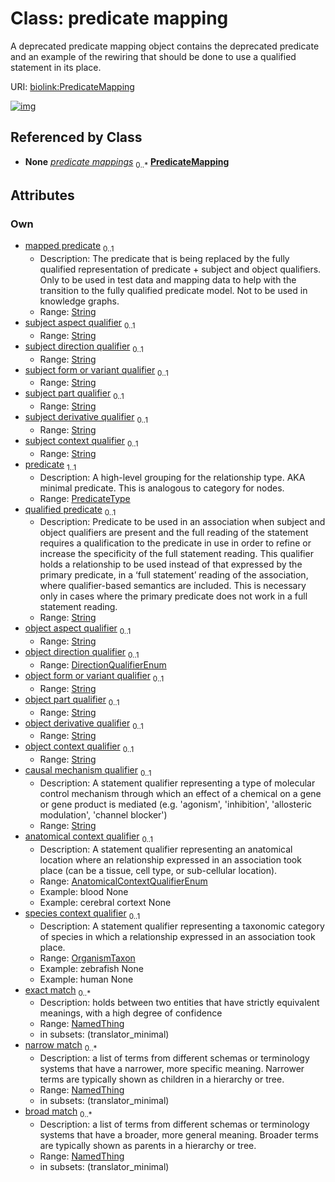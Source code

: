 
# Class: predicate mapping


A deprecated predicate mapping object contains the deprecated predicate and an example of the rewiring that should be done to use a qualified statement in its place.

URI: [biolink:PredicateMapping](https://w3id.org/biolink/vocab/PredicateMapping)


[![img](https://yuml.me/diagram/nofunky;dir:TB/class/[NamedThing]<broad%20match%200..*-%20[PredicateMapping&#124;mapped_predicate:string%20%3F;subject_aspect_qualifier:string%20%3F;subject_direction_qualifier:string%20%3F;subject_form_or_variant_qualifier:string%20%3F;subject_part_qualifier:string%20%3F;subject_derivative_qualifier:string%20%3F;subject_context_qualifier:string%20%3F;predicate:predicate_type;qualified_predicate:string%20%3F;object_aspect_qualifier:string%20%3F;object_direction_qualifier:DirectionQualifierEnum%20%3F;object_form_or_variant_qualifier:string%20%3F;object_part_qualifier:string%20%3F;object_derivative_qualifier:string%20%3F;object_context_qualifier:string%20%3F;causal_mechanism_qualifier:string%20%3F;anatomical_context_qualifier:AnatomicalContextQualifierEnum%20%3F],[NamedThing]<narrow%20match%200..*-%20[PredicateMapping],[NamedThing]<exact%20match%200..*-%20[PredicateMapping],[OrganismTaxon]<species%20context%20qualifier%200..1-%20[PredicateMapping],[MappingCollection]++-%20predicate%20mappings%200..*>[PredicateMapping],[OrganismTaxon],[NamedThing],[MappingCollection])](https://yuml.me/diagram/nofunky;dir:TB/class/[NamedThing]<broad%20match%200..*-%20[PredicateMapping&#124;mapped_predicate:string%20%3F;subject_aspect_qualifier:string%20%3F;subject_direction_qualifier:string%20%3F;subject_form_or_variant_qualifier:string%20%3F;subject_part_qualifier:string%20%3F;subject_derivative_qualifier:string%20%3F;subject_context_qualifier:string%20%3F;predicate:predicate_type;qualified_predicate:string%20%3F;object_aspect_qualifier:string%20%3F;object_direction_qualifier:DirectionQualifierEnum%20%3F;object_form_or_variant_qualifier:string%20%3F;object_part_qualifier:string%20%3F;object_derivative_qualifier:string%20%3F;object_context_qualifier:string%20%3F;causal_mechanism_qualifier:string%20%3F;anatomical_context_qualifier:AnatomicalContextQualifierEnum%20%3F],[NamedThing]<narrow%20match%200..*-%20[PredicateMapping],[NamedThing]<exact%20match%200..*-%20[PredicateMapping],[OrganismTaxon]<species%20context%20qualifier%200..1-%20[PredicateMapping],[MappingCollection]++-%20predicate%20mappings%200..*>[PredicateMapping],[OrganismTaxon],[NamedThing],[MappingCollection])

## Referenced by Class

 *  **None** *[predicate mappings](predicate_mappings.md)*  <sub>0..\*</sub>  **[PredicateMapping](PredicateMapping.md)**

## Attributes


### Own

 * [mapped predicate](mapped_predicate.md)  <sub>0..1</sub>
     * Description: The predicate that is being replaced by the fully qualified representation of predicate + subject and object  qualifiers.  Only to be used in test data and mapping data to help with the transition to the fully qualified predicate model. Not to be used in knowledge graphs.
     * Range: [String](types/String.md)
 * [subject aspect qualifier](subject_aspect_qualifier.md)  <sub>0..1</sub>
     * Range: [String](types/String.md)
 * [subject direction qualifier](subject_direction_qualifier.md)  <sub>0..1</sub>
     * Range: [String](types/String.md)
 * [subject form or variant qualifier](subject_form_or_variant_qualifier.md)  <sub>0..1</sub>
     * Range: [String](types/String.md)
 * [subject part qualifier](subject_part_qualifier.md)  <sub>0..1</sub>
     * Range: [String](types/String.md)
 * [subject derivative qualifier](subject_derivative_qualifier.md)  <sub>0..1</sub>
     * Range: [String](types/String.md)
 * [subject context qualifier](subject_context_qualifier.md)  <sub>0..1</sub>
     * Range: [String](types/String.md)
 * [predicate](predicate.md)  <sub>1..1</sub>
     * Description: A high-level grouping for the relationship type. AKA minimal predicate. This is analogous to category for nodes.
     * Range: [PredicateType](types/PredicateType.md)
 * [qualified predicate](qualified_predicate.md)  <sub>0..1</sub>
     * Description: Predicate to be used in an association when subject and object qualifiers are present and the full reading of the statement requires a qualification to the predicate in use in order to refine or  increase the specificity of the full statement reading.  This qualifier holds a relationship to be used instead of that  expressed by the primary predicate, in a ‘full statement’ reading of the association, where qualifier-based  semantics are included.  This is necessary only in cases where the primary predicate does not work in a  full statement reading.
     * Range: [String](types/String.md)
 * [object aspect qualifier](object_aspect_qualifier.md)  <sub>0..1</sub>
     * Range: [String](types/String.md)
 * [object direction qualifier](object_direction_qualifier.md)  <sub>0..1</sub>
     * Range: [DirectionQualifierEnum](DirectionQualifierEnum.md)
 * [object form or variant qualifier](object_form_or_variant_qualifier.md)  <sub>0..1</sub>
     * Range: [String](types/String.md)
 * [object part qualifier](object_part_qualifier.md)  <sub>0..1</sub>
     * Range: [String](types/String.md)
 * [object derivative qualifier](object_derivative_qualifier.md)  <sub>0..1</sub>
     * Range: [String](types/String.md)
 * [object context qualifier](object_context_qualifier.md)  <sub>0..1</sub>
     * Range: [String](types/String.md)
 * [causal mechanism qualifier](causal_mechanism_qualifier.md)  <sub>0..1</sub>
     * Description: A statement qualifier representing a type of molecular control mechanism through which an effect of a chemical on a gene or gene product is mediated (e.g. 'agonism', 'inhibition', 'allosteric modulation', 'channel blocker')
     * Range: [String](types/String.md)
 * [anatomical context qualifier](anatomical_context_qualifier.md)  <sub>0..1</sub>
     * Description: A statement qualifier representing an anatomical location where an relationship expressed in an association took place (can be a tissue, cell type, or sub-cellular location).
     * Range: [AnatomicalContextQualifierEnum](AnatomicalContextQualifierEnum.md)
     * Example: blood None
     * Example: cerebral cortext None
 * [species context qualifier](species_context_qualifier.md)  <sub>0..1</sub>
     * Description: A statement qualifier representing a taxonomic category of species in which a relationship expressed in an association took place.
     * Range: [OrganismTaxon](OrganismTaxon.md)
     * Example: zebrafish None
     * Example: human None
 * [exact match](exact_match.md)  <sub>0..\*</sub>
     * Description: holds between two entities that have strictly equivalent meanings, with a high degree of confidence
     * Range: [NamedThing](NamedThing.md)
     * in subsets: (translator_minimal)
 * [narrow match](narrow_match.md)  <sub>0..\*</sub>
     * Description: a list of terms from different schemas or terminology systems that have a narrower, more specific meaning. Narrower terms are typically shown as children in a hierarchy or tree.
     * Range: [NamedThing](NamedThing.md)
     * in subsets: (translator_minimal)
 * [broad match](broad_match.md)  <sub>0..\*</sub>
     * Description: a list of terms from different schemas or terminology systems that have a broader, more general meaning. Broader terms are typically shown as parents in a hierarchy or tree.
     * Range: [NamedThing](NamedThing.md)
     * in subsets: (translator_minimal)
